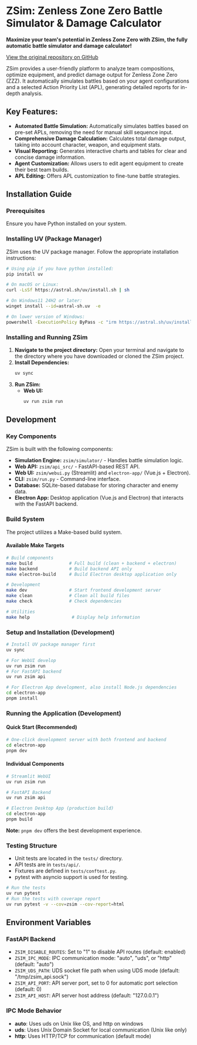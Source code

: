 # ZSim: Zenless Zone Zero Battle Simulator & Damage Calculator

**Maximize your team's potential in Zenless Zone Zero with ZSim, the fully automatic battle simulator and damage calculator!**

[View the original repository on GitHub](https://github.com/ZZZSimulator/ZSim)

ZSim provides a user-friendly platform to analyze team compositions, optimize equipment, and predict damage output for Zenless Zone Zero (ZZZ). It automatically simulates battles based on your agent configurations and a selected Action Priority List (APL), generating detailed reports for in-depth analysis.

## Key Features:

*   **Automated Battle Simulation:** Automatically simulates battles based on pre-set APLs, removing the need for manual skill sequence input.
*   **Comprehensive Damage Calculation:** Calculates total damage output, taking into account character, weapon, and equipment stats.
*   **Visual Reporting:** Generates interactive charts and tables for clear and concise damage information.
*   **Agent Customization:** Allows users to edit agent equipment to create their best team builds.
*   **APL Editing:**  Offers APL customization to fine-tune battle strategies.

## Installation Guide

### Prerequisites

Ensure you have Python installed on your system.

### Installing UV (Package Manager)

ZSim uses the UV package manager. Follow the appropriate installation instructions:

```bash
# Using pip if you have python installed:
pip install uv
```

```bash
# On macOS or Linux:
curl -LsSf https://astral.sh/uv/install.sh | sh
```

```bash
# On Windows11 24H2 or later:
winget install --id=astral-sh.uv  -e
```

```bash
# On lower version of Windows:
powershell -ExecutionPolicy ByPass -c "irm https://astral.sh/uv/install.ps1 | iex"
```

### Installing and Running ZSim

1.  **Navigate to the project directory:** Open your terminal and navigate to the directory where you have downloaded or cloned the ZSim project.
2.  **Install Dependencies:**
    ```bash
    uv sync
    ```
3.  **Run ZSim:**
    *   **Web UI:**
        ```bash
        uv run zsim run
        ```

## Development

### Key Components

ZSim is built with the following components:

*   **Simulation Engine:** `zsim/simulator/` - Handles battle simulation logic.
*   **Web API:** `zsim/api_src/` - FastAPI-based REST API.
*   **Web UI:** `zsim/webui.py` (Streamlit) and `electron-app/` (Vue.js + Electron).
*   **CLI:** `zsim/run.py` - Command-line interface.
*   **Database:** SQLite-based database for storing character and enemy data.
*   **Electron App:** Desktop application (Vue.js and Electron) that interacts with the FastAPI backend.

### Build System

The project utilizes a Make-based build system.

#### Available Make Targets

```bash
# Build components
make build              # Full build (clean + backend + electron)
make backend            # Build backend API only
make electron-build     # Build Electron desktop application only

# Development
make dev                # Start frontend development server
make clean              # Clean all build files
make check              # Check dependencies

# Utilities
make help                # Display help information
```

### Setup and Installation (Development)

```bash
# Install UV package manager first
uv sync

# For WebUI develop
uv run zsim run 
# For FastAPI backend
uv run zsim api

# For Electron App development, also install Node.js dependencies
cd electron-app
pnpm install
```

### Running the Application (Development)

#### Quick Start (Recommended)

```bash
# One-click development server with both frontend and backend
cd electron-app
pnpm dev
```

#### Individual Components

```bash
# Streamlit WebUI
uv run zsim run

# FastAPI Backend
uv run zsim api

# Electron Desktop App (production build)
cd electron-app
pnpm build
```

**Note:** `pnpm dev` offers the best development experience.

### Testing Structure

*   Unit tests are located in the `tests/` directory.
*   API tests are in `tests/api/`.
*   Fixtures are defined in `tests/conftest.py`.
*   pytest with asyncio support is used for testing.

```bash
# Run the tests
uv run pytest
# Run the tests with coverage report
uv run pytest -v --cov=zsim --cov-report=html
```

## Environment Variables

### FastAPI Backend

*   `ZSIM_DISABLE_ROUTES`: Set to "1" to disable API routes (default: enabled)
*   `ZSIM_IPC_MODE`: IPC communication mode: "auto", "uds", or "http" (default: "auto")
*   `ZSIM_UDS_PATH`: UDS socket file path when using UDS mode (default: "/tmp/zsim_api.sock")
*   `ZSIM_API_PORT`: API server port, set to 0 for automatic port selection (default: 0)
*   `ZSIM_API_HOST`: API server host address (default: "127.0.0.1")

### IPC Mode Behavior

*   **auto**: Uses uds on Unix like OS, and http on windows
*   **uds**: Uses Unix Domain Socket for local communication (Unix like only)
*   **http**: Uses HTTP/TCP for communication (default mode)